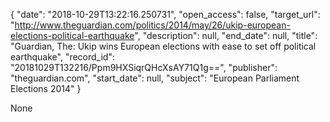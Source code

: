 {
  "date": "2018-10-29T13:22:16.250731", 
  "open_access": false, 
  "target_url": "http://www.theguardian.com/politics/2014/may/26/ukip-european-elections-political-earthquake", 
  "description": null, 
  "end_date": null, 
  "title": "Guardian, The: Ukip wins European elections with ease to set off political earthquake", 
  "record_id": "20181029T132216/Ppm9HXSiqrQHcXsAY71Q1g==", 
  "publisher": "theguardian.com", 
  "start_date": null, 
  "subject": "European Parliament Elections 2014"
}

None